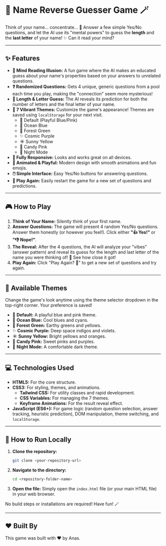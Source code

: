 # 🔄 Name Reverse Guesser Game 🪄


Think of your name... concentrate... 🧠 Answer a few simple Yes/No questions, and let the AI use its "mental powers" to guess the **length** and the **last letter** of your name! ✨ Can it read your mind?

---

## ✨ Features

* **🔮 Mind Reading Illusion:** A fun game where the AI makes an educated guess about your name's properties based on your answers to unrelated questions.
* **❓ Randomized Questions:** Gets 4 unique, generic questions from a pool each time you play, making the "connection" seem more mysterious!
* **🔢 Length & Letter Guess:** The AI reveals its prediction for both the number of letters and the final letter of your name.
* **🎨 7 Vibrant Themes:** Customize the game's appearance! Themes are saved using `localStorage` for your next visit.
    * 🎨 Default (Playful Blue/Pink)
    * 🌊 Ocean Blue
    * 🌲 Forest Green
    * ✨ Cosmic Purple
    * ☀️ Sunny Yellow
    * 🍬 Candy Pink
    * 🌙 Night Mode
* **📱 Fully Responsive:** Looks and works great on all devices.
* **🤩 Animated & Playful:** Modern design with smooth animations and fun emojis.
* **🖱️ Simple Interface:** Easy Yes/No buttons for answering questions.
* **🔁 Play Again:** Easily restart the game for a new set of questions and predictions.

---

## 🎮 How to Play

1.  **Think of Your Name:** Silently think of your first name.
2.  **Answer Questions:** The game will present 4 random Yes/No questions. Answer them honestly (or however you feel!). Click either **"👍 Yes!"** or **"👎 Nope!"**.
3.  **The Reveal:** After the 4 questions, the AI will analyze your "vibes" (answer pattern) and reveal its guess for the length and last letter of the name you were thinking of! 🎉 See how close it got!
4.  **Play Again:** Click "Play Again? 🔁" to get a new set of questions and try again.

---

## 🎨 Available Themes

Change the game's look anytime using the theme selector dropdown in the top-right corner. Your preference is saved!

* 🎨 **Default:** A playful blue and pink theme.
* 🌊 **Ocean Blue:** Cool blues and cyans.
* 🌲 **Forest Green:** Earthy greens and yellows.
* ✨ **Cosmic Purple:** Deep space indigos and violets.
* ☀️ **Sunny Yellow:** Bright yellows and oranges.
* 🍬 **Candy Pink:** Sweet pinks and purples.
* 🌙 **Night Mode:** A comfortable dark theme.

---

## 💻 Technologies Used

* **HTML5:** For the core structure.
* **CSS3:** For styling, themes, and animations.
    * **Tailwind CSS:** For utility classes and rapid development.
    * **CSS Variables:** For managing the 7 themes.
    * **Keyframe Animations:** For the result reveal effect.
* **JavaScript (ES6+):** For game logic (random question selection, answer tracking, heuristic prediction), DOM manipulation, theme switching, and `localStorage`.

---

## 🏃 How to Run Locally

1.  **Clone the repository:**
    ```bash
    git clone <your-repository-url>
    ```
2.  **Navigate to the directory:**
    ```bash
    cd <repository-folder-name>
    ```
3.  **Open the file:** Simply open the `index.html` file (or your main HTML file) in your web browser.

No build steps or installations are required! Have fun! 🪄

---

## ❤️ Built By

This game was built with ❤️ by Anas.
